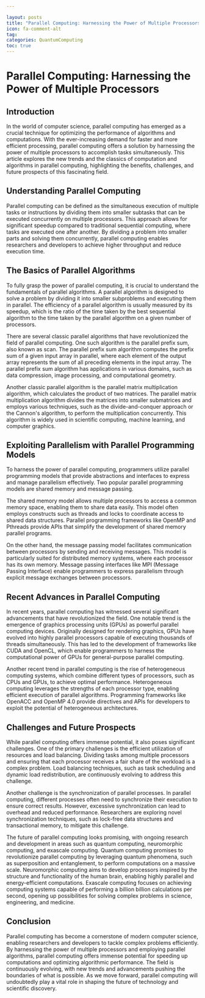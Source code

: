 ```yaml
---

layout: posts
title: "Parallel Computing: Harnessing the Power of Multiple Processors"
icon: fa-comment-alt
tag:      
categories: QuantumComputing
toc: true
---
```




# Parallel Computing: Harnessing the Power of Multiple Processors

## Introduction

In the world of computer science, parallel computing has emerged as a crucial technique for optimizing the performance of algorithms and computations. With the ever-increasing demand for faster and more efficient processing, parallel computing offers a solution by harnessing the power of multiple processors to accomplish tasks simultaneously. This article explores the new trends and the classics of computation and algorithms in parallel computing, highlighting the benefits, challenges, and future prospects of this fascinating field.

## Understanding Parallel Computing

Parallel computing can be defined as the simultaneous execution of multiple tasks or instructions by dividing them into smaller subtasks that can be executed concurrently on multiple processors. This approach allows for significant speedup compared to traditional sequential computing, where tasks are executed one after another. By dividing a problem into smaller parts and solving them concurrently, parallel computing enables researchers and developers to achieve higher throughput and reduce execution time.

## The Basics of Parallel Algorithms

To fully grasp the power of parallel computing, it is crucial to understand the fundamentals of parallel algorithms. A parallel algorithm is designed to solve a problem by dividing it into smaller subproblems and executing them in parallel. The efficiency of a parallel algorithm is usually measured by its speedup, which is the ratio of the time taken by the best sequential algorithm to the time taken by the parallel algorithm on a given number of processors.

There are several classic parallel algorithms that have revolutionized the field of parallel computing. One such algorithm is the parallel prefix sum, also known as scan. The parallel prefix sum algorithm computes the prefix sum of a given input array in parallel, where each element of the output array represents the sum of all preceding elements in the input array. The parallel prefix sum algorithm has applications in various domains, such as data compression, image processing, and computational geometry.

Another classic parallel algorithm is the parallel matrix multiplication algorithm, which calculates the product of two matrices. The parallel matrix multiplication algorithm divides the matrices into smaller submatrices and employs various techniques, such as the divide-and-conquer approach or the Cannon's algorithm, to perform the multiplication concurrently. This algorithm is widely used in scientific computing, machine learning, and computer graphics.

## Exploiting Parallelism with Parallel Programming Models

To harness the power of parallel computing, programmers utilize parallel programming models that provide abstractions and interfaces to express and manage parallelism effectively. Two popular parallel programming models are shared memory and message passing.

The shared memory model allows multiple processors to access a common memory space, enabling them to share data easily. This model often employs constructs such as threads and locks to coordinate access to shared data structures. Parallel programming frameworks like OpenMP and Pthreads provide APIs that simplify the development of shared memory parallel programs.

On the other hand, the message passing model facilitates communication between processors by sending and receiving messages. This model is particularly suited for distributed memory systems, where each processor has its own memory. Message passing interfaces like MPI (Message Passing Interface) enable programmers to express parallelism through explicit message exchanges between processors.

## Recent Advances in Parallel Computing

In recent years, parallel computing has witnessed several significant advancements that have revolutionized the field. One notable trend is the emergence of graphics processing units (GPUs) as powerful parallel computing devices. Originally designed for rendering graphics, GPUs have evolved into highly parallel processors capable of executing thousands of threads simultaneously. This has led to the development of frameworks like CUDA and OpenCL, which enable programmers to harness the computational power of GPUs for general-purpose parallel computing.

Another recent trend in parallel computing is the rise of heterogeneous computing systems, which combine different types of processors, such as CPUs and GPUs, to achieve optimal performance. Heterogeneous computing leverages the strengths of each processor type, enabling efficient execution of parallel algorithms. Programming frameworks like OpenACC and OpenMP 4.0 provide directives and APIs for developers to exploit the potential of heterogeneous architectures.

## Challenges and Future Prospects

While parallel computing offers immense potential, it also poses significant challenges. One of the primary challenges is the efficient utilization of resources and load balancing. Dividing tasks among multiple processors and ensuring that each processor receives a fair share of the workload is a complex problem. Load balancing techniques, such as task scheduling and dynamic load redistribution, are continuously evolving to address this challenge.

Another challenge is the synchronization of parallel processes. In parallel computing, different processes often need to synchronize their execution to ensure correct results. However, excessive synchronization can lead to overhead and reduced performance. Researchers are exploring novel synchronization techniques, such as lock-free data structures and transactional memory, to mitigate this challenge.

The future of parallel computing looks promising, with ongoing research and development in areas such as quantum computing, neuromorphic computing, and exascale computing. Quantum computing promises to revolutionize parallel computing by leveraging quantum phenomena, such as superposition and entanglement, to perform computations on a massive scale. Neuromorphic computing aims to develop processors inspired by the structure and functionality of the human brain, enabling highly parallel and energy-efficient computations. Exascale computing focuses on achieving computing systems capable of performing a billion billion calculations per second, opening up possibilities for solving complex problems in science, engineering, and medicine.

## Conclusion

Parallel computing has become a cornerstone of modern computer science, enabling researchers and developers to tackle complex problems efficiently. By harnessing the power of multiple processors and employing parallel algorithms, parallel computing offers immense potential for speeding up computations and optimizing algorithmic performance. The field is continuously evolving, with new trends and advancements pushing the boundaries of what is possible. As we move forward, parallel computing will undoubtedly play a vital role in shaping the future of technology and scientific discovery.